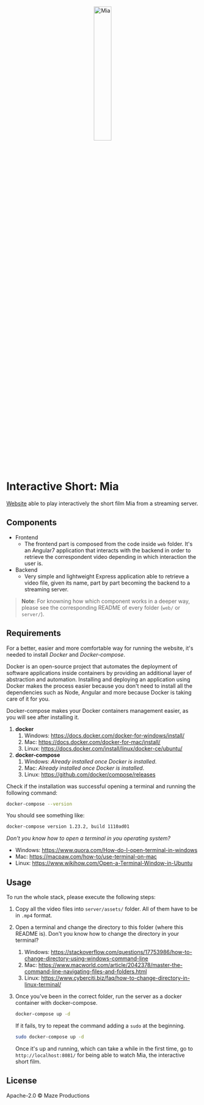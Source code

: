 <br>
<p align="center">
  <img alt="Mia" src="poster.jpg" width="30%"/>
</p>
<br>

# Interactive Short: Mia

[Website](http://miacortometraje.ga) able to play interactively the short film Mia from a streaming server.

## Components

- Frontend
  - The frontend part is composed from the code inside `web` folder. It's an Angular7 application that interacts with the backend in order to retrieve the correspondent video depending in which interaction the user is.
- Backend
  - Very simple and lightweight Express application able to retrieve a video file, given its name, part by part becoming the backend to a streaming server.

> **Note**: For knowning how which component works in a deeper way, please see the corresponding README of every folder (`web/` or `server/`).

## Requirements

For a better, easier and more comfortable way for running the website, it's needed to install *Docker* and *Docker-compose*.

Docker is an open-source project that automates the deployment of software applications inside containers by providing an additional layer of abstraction and automation. Installing and deploying an application using Docker makes the process easier because you don't need to install all the dependencies such as Node, Angular and more because Docker is taking care of it for you.

Docker-compose makes your Docker containers management easier, as you will see after installing it.

1. **docker**
   1. Windows: https://docs.docker.com/docker-for-windows/install/
   2. Mac: https://docs.docker.com/docker-for-mac/install/
   3. Linux: https://docs.docker.com/install/linux/docker-ce/ubuntu/
2. **docker-compose**
   1. Windows: *Already installed once Docker is installed*.
   2. Mac: *Already installed once Docker is installed*.
   3. Linux: https://github.com/docker/compose/releases

Check if the installation was successful opening a terminal and running the following command:

```bash
docker-compose --version
```

You should see something like:

```bash
docker-compose version 1.23.2, build 1110ad01
```

*Don't you know how to open a terminal in you operating system?*

- Windows: https://www.quora.com/How-do-I-open-terminal-in-windows
- Mac: https://macpaw.com/how-to/use-terminal-on-mac
- Linux: https://www.wikihow.com/Open-a-Terminal-Window-in-Ubuntu

## Usage

To run the whole stack, please execute the following steps:

1. Copy all the video files into `server/assets/` folder. All of them have to be in `.mp4` format.

2. Open a terminal and change the directory to this folder (where this README is). Don't you know how to change the directory in your terminal?

    1. Windows: https://stackoverflow.com/questions/17753986/how-to-change-directory-using-windows-command-line
    2. Mac: https://www.macworld.com/article/2042378/master-the-command-line-navigating-files-and-folders.html
    3. Linux: https://www.cyberciti.biz/faq/how-to-change-directory-in-linux-terminal/

3. Once you've been in the correct folder, run the server as a docker container with docker-compose.

    ```bash
    docker-compose up -d
    ```

    If it fails, try to repeat the command adding a `sudo`  at the beginning.

    ```bash
    sudo docker-compose up -d
    ```

    Once it's up and running, which can take a while in the first time, go to `http://localhost:8081/` for being able to watch Mia, the interactive short film.

## License

Apache-2.0 © Maze Productions
